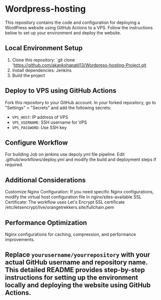 # Wordpress-hosting
This repository contains the code and configuration for deploying a WordPress website using GitHub Actions to a VPS. Follow the instructions below to set up your environment and deploy the website.
## Local Environment Setup
1. Clone this repository: `git clone 'https://github.com/akankshapatil13/Wordpress-hosting-Project.git
2. Install dependencies: Jenkins
3. Build the project
## Deploy to VPS using GitHub Actions
Fork this repository to your GitHub account.
In your forked repository, go to "Settings" > "Secrets" and add the following secrets: 
- `VPS_HOST`: IP address of VPS
- `VPS_USERNAME`: SSH username for VPS
- `VPS_PASSWORD`: Use SSH key
## Configure Workflow
For building Job on jenkins use depoly.yml file pipeline.
Edit .github/workflows/deploy.yml and modify the build and deployment steps if required.
## Additional Considerations
Customize Nginx Configuration: If you need specific Nginx configurations, modify the virtual host configuration file in nginx/sites-available
SSL Certificate: The workflow uses Let's Encrypt SSL certificate  /etc/letsencrypt/live/orangetrekkers.site/fullchain.pem 
## Performance Optimization
Nginx configurations for caching, compression, and performance improvements.

## Replace `yourusername/yourrepository` with your actual GitHub username and repository name. This detailed README provides step-by-step instructions for setting up the environment locally and deploying the website using GitHub Actions.
